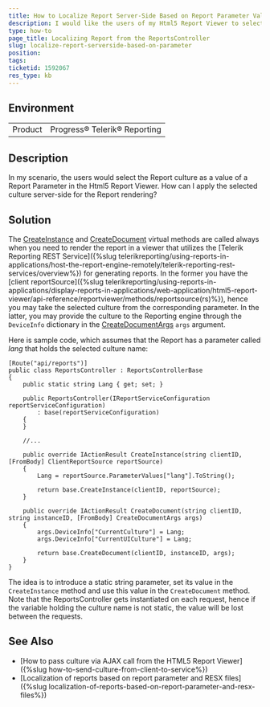 ```yaml
---
title: How to Localize Report Server-Side Based on Report Parameter Value 
description: I would like the users of my Html5 Report Viewer to select the Report culture as a value of a Report Parameter. How can I apply the selected culture in Report rendering?
type: how-to
page_title: Localizing Report from the ReportsController
slug: localize-report-serverside-based-on-parameter
position: 
tags: 
ticketid: 1592067
res_type: kb
---
```


## Environment
<table>
	<tbody>
		<tr>
			<td>Product</td>
			<td>Progress® Telerik® Reporting</td>
		</tr>
	</tbody>
</table>


## Description
In my scenario, the users would select the Report culture as a value of a Report Parameter in the Html5 Report Viewer. How can I apply the selected culture server-side for the Report rendering?

## Solution

The [CreateInstance](/api/telerik.reporting.services.webapi.reportscontrollerbase#Telerik_Reporting_Services_WebApi_ReportsControllerBase_CreateInstance_System_String_Telerik_Reporting_Services_WebApi_ClientReportSource_) and [CreateDocument](/api/telerik.reporting.services.webapi.reportscontrollerbase#Telerik_Reporting_Services_WebApi_ReportsControllerBase_CreateDocument_System_String_System_String_Telerik_Reporting_Services_WebApi_CreateDocumentArgs_) virtual methods are called always when you need to render the report in a viewer that utilizes the [Telerik Reporting REST Service]({%slug telerikreporting/using-reports-in-applications/host-the-report-engine-remotely/telerik-reporting-rest-services/overview%}) for generating reports. In the former you have the [client reportSource]({%slug 
telerikreporting/using-reports-in-applications/display-reports-in-applications/web-application/html5-report-viewer/api-reference/reportviewer/methods/reportsource(rs)%}), hence you may take the selected culture from the corresponding parameter. In the latter, you may provide the culture to the Reporting engine through the `DeviceInfo` dictionary in the [CreateDocumentArgs](/api/Telerik.Reporting.Services.WebApi.CreateDocumentArgs) `args` argument. 

Here is sample code, which assumes that the Report has a parameter called _lang_ that holds the selected culture name:

````CSharp
[Route("api/reports")]
public class ReportsController : ReportsControllerBase
{
	public static string Lang { get; set; }

	public ReportsController(IReportServiceConfiguration reportServiceConfiguration)
		: base(reportServiceConfiguration)
	{
	}

	//...

	public override IActionResult CreateInstance(string clientID, [FromBody] ClientReportSource reportSource)
	{
		Lang = reportSource.ParameterValues["lang"].ToString();

		return base.CreateInstance(clientID, reportSource);
	}

	public override IActionResult CreateDocument(string clientID, string instanceID, [FromBody] CreateDocumentArgs args)
	{
		args.DeviceInfo["CurrentCulture"] = Lang;
		args.DeviceInfo["CurrentUICulture"] = Lang;

		return base.CreateDocument(clientID, instanceID, args);
	}
}
````

The idea is to introduce a static string parameter, set its value in the `CreateInstance` method and use this value in the `CreateDocument` method. Note that the ReportsController gets instantiated on each request, hence if the variable holding the culture name is not static, the value will be lost between the requests.

## See Also

* [How to pass culture via AJAX call from the HTML5 Report Viewer]({%slug how-to-send-culture-from-client-to-service%})
* [Localization of reports based on report parameter and RESX files]({%slug localization-of-reports-based-on-report-parameter-and-resx-files%})
